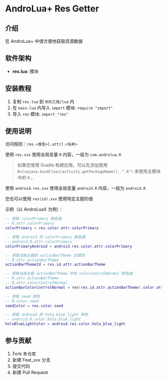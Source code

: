 # AndroLua+ Res Getter

## 介绍

在 AndroLua+ 中很方便地获取资源数据

## 软件架构

* __res.lua__: 模块

## 安装教程

1.  复制 `res.lua` 到 `你的工程/lua` 内
2.  在 `main.lua` 内导入 `import` 模块: `require "import"`
3.  导入 `res` 模块: `import "res"`

## 使用说明

访问规则：`res.<类型>[.attr].<名称>`

使用 `res.xxx` 使用全局变量 `R` 内容，一般为 `com.androlua.R`

> 如果您使用 Gradle 构建应用，可以先添加使用 `R=luajava.bindClass(activity.getPackageName()..".R")` 来使用主模块中的 `R` 。

使用 `android.res.xxx` 使用全局变量 `android.R` 内容，一般为 `android.R`

您也可以使用 `res(id).xxx` 使用特定主题的值

示例（以 AndroLuaX 为例）：

``` lua
-- 获取 colorPrimary 颜色值
-- R.attr.colorPrimary
colorPrimary = res.color.attr.colorPrimary

-- 获取 android 的 colorPrimary 颜色值
-- android.R.attr.colorPrimary
colorPrimaryAndroid = android.res.color.attr.colorPrimary

-- 获取当前主题的 actionBarTheme 主题ID
-- R.attr.actionBarTheme
actionBarThemeId = res.id.attr.actionBarTheme

-- 获取当前主题 actionBarTheme 中的 colorControlNormal 颜色值
-- R.attr.actionBarTheme
-- R.attr.colorControlNormal
actionBarColorControlNormal = res(res.id.attr.actionBarTheme).color.attr.colorControlNormal

-- 获取 seed 颜色
-- R.color.seed
seedColor = res.color.seed

-- 获取 android 的 holo_blue_light 颜色
-- android.R.color.holo_blue_light
holoBlueLightColor = android.res.color.holo_blue_light
```


## 参与贡献

1.  Fork 本仓库
2.  新建 Feat_xxx 分支
3.  提交代码
4.  新建 Pull Request
